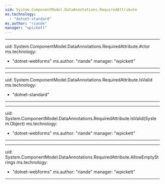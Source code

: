 ```yaml
---
uid: System.ComponentModel.DataAnnotations.RequiredAttribute
ms.technology: 
  - "dotnet-standard"
ms.author: "riande"
manager: "wpickett"
---
```


---
uid: System.ComponentModel.DataAnnotations.RequiredAttribute.#ctor
ms.technology: 
  - "dotnet-webforms"
ms.author: "riande"
manager: "wpickett"
---

---
uid: System.ComponentModel.DataAnnotations.RequiredAttribute.IsValid
ms.technology: 
  - "dotnet-standard"
---

---
uid: System.ComponentModel.DataAnnotations.RequiredAttribute.IsValid(System.Object)
ms.technology: 
  - "dotnet-webforms"
ms.author: "riande"
manager: "wpickett"
---

---
uid: System.ComponentModel.DataAnnotations.RequiredAttribute.AllowEmptyStrings
ms.technology: 
  - "dotnet-webforms"
ms.author: "riande"
manager: "wpickett"
---
